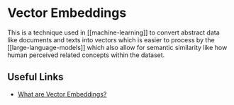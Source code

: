# Vector Embeddings

This is a technique used in [[machine-learning]] to convert abstract data like documents and texts into vectors which is easier to process by the [[large-language-models]] which also allow for semantic similarity like how human perceived related concepts within the dataset.

## Useful Links
- [What are Vector Embeddings?](https://www.pinecone.io/learn/vector-embeddings/)

